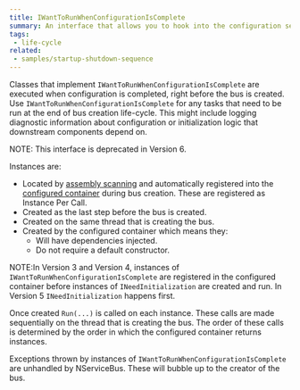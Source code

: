 ```yaml
---
title: IWantToRunWhenConfigurationIsComplete
summary: An interface that allows you to hook into the configuration sequence of NServiceBus
tags:
 - life-cycle
related:
 - samples/startup-shutdown-sequence
---
```


Classes that implement `IWantToRunWhenConfigurationIsComplete` are executed when configuration is completed, right before the bus is created. Use `IWantToRunWhenConfigurationIsComplete` for any tasks that need to be run at the end of bus creation life-cycle. This might include logging diagnostic information about configuration or initialization logic that downstream components depend on.

NOTE: This interface is deprecated in Version 6.

Instances are:

* Located by [assembly scanning](/nservicebus/hosting/assembly-scanning.md) and automatically registered into the [configured container](/nservicebus/containers/) during bus creation. These are registered as Instance Per Call.
* Created as the last step before the bus is created. 
* Created on the same thread that is creating the bus.
* Created by the configured container which means they:
  * Will have dependencies injected.
  * Do not require a default constructor.

NOTE:In Version 3 and Version 4, instances of `IWantToRunWhenConfigurationIsComplete` are registered in the configured container before instances of `INeedInitialization` are created and run. In Version 5 `INeedInitialization` happens first.

Once created `Run(...)` is called on each instance. These calls are made sequentially on the thread that is creating the bus. The order of these calls is determined by the order in which the configured container returns instances.

Exceptions thrown by instances of `IWantToRunWhenConfigurationIsComplete` are unhandled by NServiceBus. These will bubble up to the creator of the bus.

<!-- import lifecycle-iwanttorunwhenconfigurationiscomplete -->